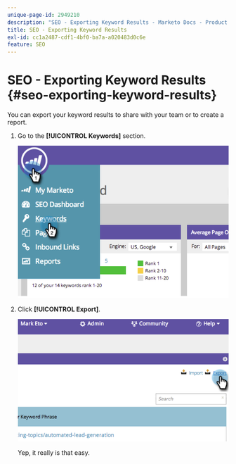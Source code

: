 ```yaml
---
unique-page-id: 2949210
description: "SEO - Exporting Keyword Results - Marketo Docs - Product Documentation"
title: SEO - Exporting Keyword Results
exl-id: cc1a2487-cdf1-4bf0-ba7a-a020483d0c6e
feature: SEO
---
```

# SEO - Exporting Keyword Results {#seo-exporting-keyword-results}

You can export your keyword results to share with your team or to create a report.

1. Go to the **[!UICONTROL Keywords]** section.

   ![](assets/image2014-9-18-12-3a51-3a7.png)

1. Click **[!UICONTROL Export]**.

   ![](assets/image2014-9-18-12-3a51-3a25.png)

   Yep, it really is that easy.

